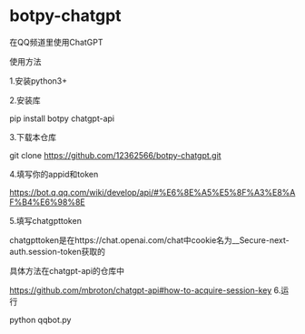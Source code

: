 # botpy-chatgpt
在QQ频道里使用ChatGPT



使用方法

1.安装python3+

2.安装库 

pip install botpy chatgpt-api

3.下载本仓库

git clone https://github.com/12362566/botpy-chatgpt.git

4.填写你的appid和token

https://bot.q.qq.com/wiki/develop/api/#%E6%8E%A5%E5%8F%A3%E8%AF%B4%E6%98%8E

5.填写chatgpttoken

chatgpttoken是在https://chat.openai.com/chat中cookie名为__Secure-next-auth.session-token获取的

具体方法在chatgpt-api的仓库中

https://github.com/mbroton/chatgpt-api#how-to-acquire-session-key
6.运行

python qqbot.py
